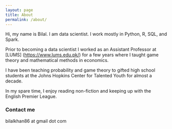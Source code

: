 ```yaml
---
layout: page
title: About
permalink: /about/
---
```


Hi, my name is Bilal. I am data scientist. I work mostly in Python, R, SQL, and Spark.

Prior to becoming a data scientist I worked as an Assistant Professor at [LUMS] (https://www.lums.edu.pk/) for a few years where I taught game theory and mathematical methods in economics.

I have been teaching probability and game theory to gifted high school students at the Johns Hopkins Center for Talented Youth for almost a decade.

In my spare time, I enjoy reading non-fiction and keeping up with the English Premier League.

### Contact me

bilalkhan86 at gmail dot com
